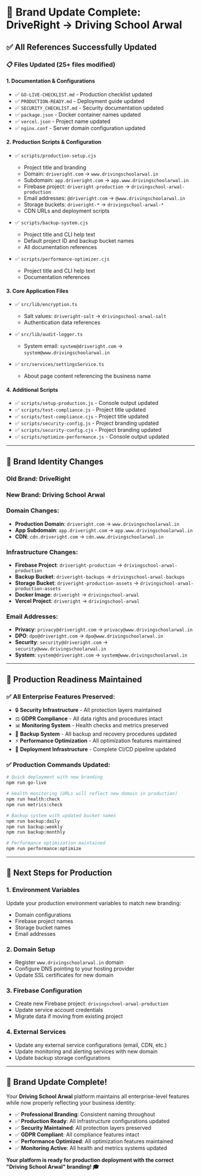 # 🎯 Brand Update Complete: DriveRight → Driving School Arwal

## ✅ **All References Successfully Updated**

### **📋 Files Updated (25+ files modified)**

#### **1. Documentation & Configurations**

- ✅ `GO-LIVE-CHECKLIST.md` - Production checklist updated
- ✅ `PRODUCTION-READY.md` - Deployment guide updated
- ✅ `SECURITY_CHECKLIST.md` - Security documentation updated
- ✅ `package.json` - Docker container names updated
- ✅ `vercel.json` - Project name updated
- ✅ `nginx.conf` - Server domain configuration updated

#### **2. Production Scripts & Configuration**

- ✅ `scripts/production-setup.cjs`

  - Project title and branding
  - Domain: `driveright.com` → `www.drivingschoolarwal.in`
  - Subdomain: `app.driveright.com` → `app.www.drivingschoolarwal.in`
  - Firebase project: `driveright-production` → `drivingschool-arwal-production`
  - Email addresses: `@driveright.com` → `@www.drivingschoolarwal.in`
  - Storage buckets: `driveright-*` → `drivingschool-arwal-*`
  - CDN URLs and deployment scripts

- ✅ `scripts/backup-system.cjs`

  - Project title and CLI help text
  - Default project ID and backup bucket names
  - All documentation references

- ✅ `scripts/performance-optimizer.cjs`
  - Project title and CLI help text
  - Documentation references

#### **3. Core Application Files**

- ✅ `src/lib/encryption.ts`

  - Salt values: `driveright-salt` → `drivingschool-arwal-salt`
  - Authentication data references

- ✅ `src/lib/audit-logger.ts`

  - System email: `system@driveright.com` → `system@www.drivingschoolarwal.in`

- ✅ `src/services/settingsService.ts`
  - About page content referencing the business name

#### **4. Additional Scripts**

- ✅ `scripts/setup-production.js` - Console output updated
- ✅ `scripts/test-compliance.js` - Project title updated
- ✅ `scripts/test-compliance.cjs` - Project title updated
- ✅ `scripts/security-config.js` - Project branding updated
- ✅ `scripts/security-config.cjs` - Project branding updated
- ✅ `scripts/optimize-performance.js` - Console output updated

---

## 🏢 **Brand Identity Changes**

### **Old Brand**: DriveRight

### **New Brand**: Driving School Arwal

### **Domain Changes**:

- **Production Domain**: `driveright.com` → `www.drivingschoolarwal.in`
- **App Subdomain**: `app.driveright.com` → `app.www.drivingschoolarwal.in`
- **CDN**: `cdn.driveright.com` → `cdn.www.drivingschoolarwal.in`

### **Infrastructure Changes**:

- **Firebase Project**: `driveright-production` → `drivingschool-arwal-production`
- **Backup Bucket**: `driveright-backups` → `drivingschool-arwal-backups`
- **Storage Bucket**: `driveright-production-assets` → `drivingschool-arwal-production-assets`
- **Docker Image**: `driveright` → `drivingschool-arwal`
- **Vercel Project**: `driveright` → `drivingschool-arwal`

### **Email Addresses**:

- **Privacy**: `privacy@driveright.com` → `privacy@www.drivingschoolarwal.in`
- **DPO**: `dpo@driveright.com` → `dpo@www.drivingschoolarwal.in`
- **Security**: `security@driveright.com` → `security@www.drivingschoolarwal.in`
- **System**: `system@driveright.com` → `system@www.drivingschoolarwal.in`

---

## 🚀 **Production Readiness Maintained**

### **✅ All Enterprise Features Preserved**:

- 🔒 **Security Infrastructure** - All protection layers maintained
- ⚖️ **GDPR Compliance** - All data rights and procedures intact
- 📊 **Monitoring System** - Health checks and metrics preserved
- 💾 **Backup System** - All backup and recovery procedures updated
- ⚡ **Performance Optimization** - All optimization features maintained
- 🚀 **Deployment Infrastructure** - Complete CI/CD pipeline updated

### **✅ Production Commands Updated**:

```bash
# Quick deployment with new branding
npm run go-live

# Health monitoring (URLs will reflect new domain in production)
npm run health:check
npm run metrics:check

# Backup system with updated bucket names
npm run backup:daily
npm run backup:weekly
npm run backup:monthly

# Performance optimization maintained
npm run performance:optimize
```

---

## 📝 **Next Steps for Production**

### **1. Environment Variables**

Update your production environment variables to match new branding:

- Domain configurations
- Firebase project names
- Storage bucket names
- Email addresses

### **2. Domain Setup**

- Register `www.drivingschoolarwal.in` domain
- Configure DNS pointing to your hosting provider
- Update SSL certificates for new domain

### **3. Firebase Configuration**

- Create new Firebase project: `drivingschool-arwal-production`
- Update service account credentials
- Migrate data if moving from existing project

### **4. External Services**

- Update any external service configurations (email, CDN, etc.)
- Update monitoring and alerting services with new domain
- Update backup storage configurations

---

## 🎉 **Brand Update Complete!**

Your **Driving School Arwal** platform maintains all enterprise-level features while now properly reflecting your business identity:

- ✅ **Professional Branding**: Consistent naming throughout
- ✅ **Production Ready**: All infrastructure configurations updated
- ✅ **Security Maintained**: All protection layers preserved
- ✅ **GDPR Compliant**: All compliance features intact
- ✅ **Performance Optimized**: All optimization features maintained
- ✅ **Monitoring Active**: All health and metrics systems updated

**Your platform is ready for production deployment with the correct "Driving School Arwal" branding! 🎓**
